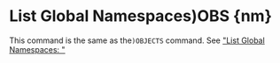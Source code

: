 




<h1 class="heading"><span class="name">List Global Namespaces</span><span class="command">)OBS {nm}</span></h1>

This command is the same as the`)OBJECTS` command. See ["List Global Namespaces: "](objects.md)



